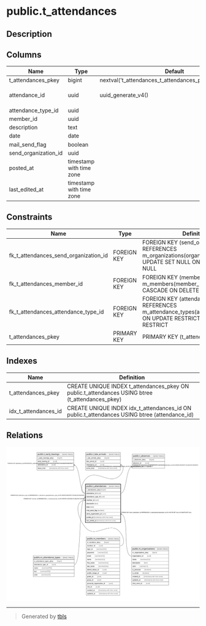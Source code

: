 # public.t_attendances

## Description

## Columns

| Name | Type | Default | Nullable | Children | Parents | Comment |
| ---- | ---- | ------- | -------- | -------- | ------- | ------- |
| t_attendances_pkey | bigint | nextval('t_attendances_t_attendances_pkey_seq'::regclass) | false |  |  |  |
| attendance_id | uuid | uuid_generate_v4() | false | [public.t_early_leavings](public.t_early_leavings.md) [public.t_late_arrivals](public.t_late_arrivals.md) [public.t_absences](public.t_absences.md) |  |  |
| attendance_type_id | uuid |  | false |  | [public.m_attendance_types](public.m_attendance_types.md) |  |
| member_id | uuid |  | false |  | [public.m_members](public.m_members.md) |  |
| description | text |  | false |  |  |  |
| date | date |  | false |  |  |  |
| mail_send_flag | boolean |  | false |  |  |  |
| send_organization_id | uuid |  | true |  | [public.m_organizations](public.m_organizations.md) |  |
| posted_at | timestamp with time zone |  | false |  |  |  |
| last_edited_at | timestamp with time zone |  | false |  |  |  |

## Constraints

| Name | Type | Definition |
| ---- | ---- | ---------- |
| fk_t_attendances_send_organization_id | FOREIGN KEY | FOREIGN KEY (send_organization_id) REFERENCES m_organizations(organization_id) ON UPDATE SET NULL ON DELETE SET NULL |
| fk_t_attendances_member_id | FOREIGN KEY | FOREIGN KEY (member_id) REFERENCES m_members(member_id) ON UPDATE CASCADE ON DELETE CASCADE |
| fk_t_attendances_attendance_type_id | FOREIGN KEY | FOREIGN KEY (attendance_type_id) REFERENCES m_attendance_types(attendance_type_id) ON UPDATE RESTRICT ON DELETE RESTRICT |
| t_attendances_pkey | PRIMARY KEY | PRIMARY KEY (t_attendances_pkey) |

## Indexes

| Name | Definition |
| ---- | ---------- |
| t_attendances_pkey | CREATE UNIQUE INDEX t_attendances_pkey ON public.t_attendances USING btree (t_attendances_pkey) |
| idx_t_attendances_id | CREATE UNIQUE INDEX idx_t_attendances_id ON public.t_attendances USING btree (attendance_id) |

## Relations

![er](public.t_attendances.svg)

---

> Generated by [tbls](https://github.com/k1LoW/tbls)
